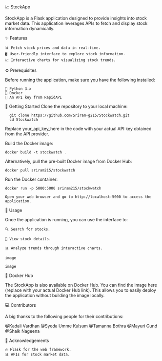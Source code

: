 📈 StockApp

StockApp is a Flask application designed to provide insights into stock market data. This application leverages APIs to fetch and display stock information dynamically.

✨ Features

    📊 Fetch stock prices and data in real-time.
    🖥️ User-friendly interface to explore stock information.
    📈 Interactive charts for visualizing stock trends.

⚙️ Prerequisites

Before running the application, make sure you have the following installed:

    🐍 Python 3.x
    🐋 Docker
    🔑 An API key from RapidAPI

🚀 Getting Started
Clone the repository to your local machine:

```
  git clone https://github.com/Sriram-g215/Stockwatch.git
  cd Stockwatch
```
    

Replace your_api_key_here in the code with your actual API key obtained from the API provider.

Build the Docker image:
```
docker build -t stockwatch .
```
Alternatively, pull the pre-built Docker image from Docker Hub:

```
docker pull sriram215/stockwatch
```
Run the Docker container:

    docker run -p 5000:5000 sriram215/stockwatch

    Open your web browser and go to http://localhost:5000 to access the application.

📝 Usage

Once the application is running, you can use the interface to:

    🔍 Search for stocks.

    📃 View stock details.

    📊 Analyze trends through interactive charts.

    image

    image

🐳 Docker Hub

The StockApp is also available on Docker Hub. You can find the image here (replace with your actual Docker Hub link). This allows you to easily deploy the application without building the image locally.

💻 Contributors

A big thanks to the following people for their contributions:

  @Kadali Vardhan
  @Syeda Umme Kulsum
  @Tamanna Bothra
  @Mayuri Gund
  @Shaik Nageena

🙏 Acknowledgements

    🔥 Flask for the web framework.
    📊 APIs for stock market data.


